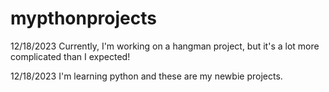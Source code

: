 # mypthonprojects
12/18/2023 
Currently, I'm working on a hangman project, but it's a lot more complicated than I expected!

12/18/2023 
I'm learning python and these are my newbie projects.
